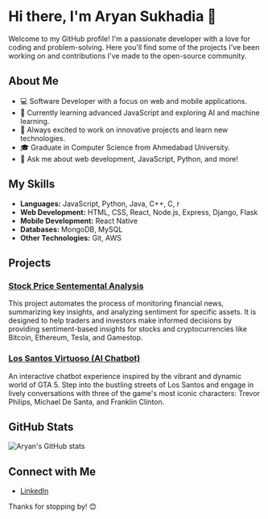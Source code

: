 # Hi there, I'm Aryan Sukhadia 👋

Welcome to my GitHub profile! I'm a passionate developer with a love for coding and problem-solving. Here you'll find some of the projects I've been working on and contributions I've made to the open-source community.

## About Me

- 💻 Software Developer with a focus on web and mobile applications.
- 🌱 Currently learning advanced JavaScript and exploring AI and machine learning.
- 🚀 Always excited to work on innovative projects and learn new technologies.
- 🎓 Graduate in Computer Science from Ahmedabad University.
- 💬 Ask me about web development, JavaScript, Python, and more!

## My Skills

- **Languages:** JavaScript, Python, Java, C++, C, r
- **Web Development:** HTML, CSS, React, Node.js, Express, Django, Flask 
- **Mobile Development:** React Native
- **Databases:** MongoDB, MySQL
- **Other Technologies:** Git, AWS

## Projects

### [Stock Price Sentemental Analysis](https://github.com/Aryansukhadia/SMP)
This project automates the process of monitoring financial news, summarizing key insights, and analyzing sentiment for specific assets. It is designed to help traders and investors make informed decisions by providing sentiment-based insights for stocks and cryptocurrencies like Bitcoin, Ethereum, Tesla, and Gamestop.


### [Los Santos Virtuoso (AI Chatbot)](https://github.com/rahil247/LosSantosVirtuoso)
An interactive chatbot experience inspired by the vibrant and dynamic world of GTA 5. Step into the bustling streets of Los Santos and engage in lively conversations with three of the game's most iconic characters: Trevor Philips, Michael De Santa, and Franklin Clinton.

## GitHub Stats

![Aryan's GitHub stats](https://github-readme-stats.vercel.app/api?username=Aryansukhadia&show_icons=true&theme=radical)

## Connect with Me

- [LinkedIn](https://www.linkedin.com/in/aryan-sukhadia-336870251/)



Thanks for stopping by! 😊
